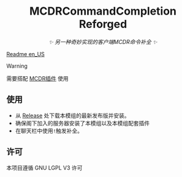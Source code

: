 <div align="center">

# MCDRCommandCompletion Reforged
_✨ 另一种奇妙实现的客户端MCDR命令补全 ✨_

</div>

[Readme en_US](/README_en.md)

> [!WARNING]  
> 需要搭配 [MCDR插件](https://github.com/DancingSnow0517/MCDRCommandCompleterReforged) 使用

## 使用
- 从 [Release](https://github.com/ZhuRuoLing/MCDRCommandCompletionReforged-Mod/releases) 处下载本模组的最新发布版并安装。
- 确保阁下加入的服务器安装了本模组以及本模组配套插件
- 在聊天栏中使用`!`触发补全。

## 许可
本项目遵循 GNU LGPL V3 许可
